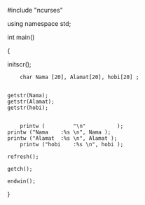 #include "ncurses"

using namespace std;

int main()

{

initscr();

        char Nama [20], Alamat[20], hobi[20] ;
	
	
	getstr(Nama);
	getstr(Alamat);
	getstr(hobi);
	
	
        printw (         "\n"          );
	printw ("Nama    :%s \n", Nama );
	printw ("Alamat  :%s \n", Alamat );
        printw ("hobi    :%s \n", hobi );
    
	refresh();
	
	getch();
	
	endwin();
}
